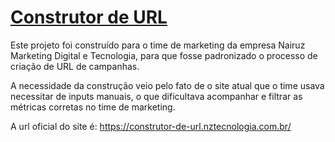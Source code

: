 # [Construtor de URL](https://construtor-de-url.vercel.app/)

Este projeto foi construído para o time de marketing da empresa Nairuz Marketing Digital e Tecnologia, para que fosse padronizado o processo de criação de URL de campanhas.

A necessidade da construção veio pelo fato de o site atual que o time usava necessitar de inputs manuais, o que dificultava acompanhar e filtrar as métricas corretas no time de marketing.

A url oficial do site é: https://construtor-de-url.nztecnologia.com.br/


